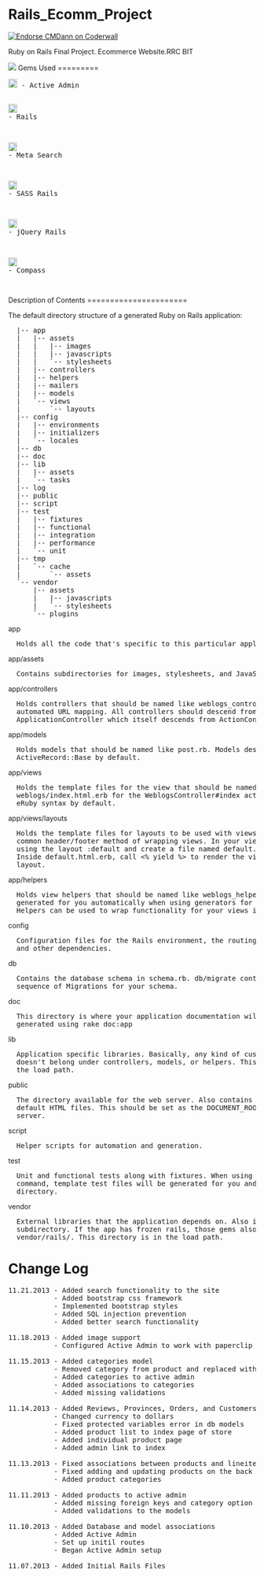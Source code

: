 Rails_Ecomm_Project
===================
<a href="https://coderwall.com/cmdann"><img alt="Endorse CMDann on Coderwall" src="https://api.coderwall.com/cmdann/endorsecount.png" /></a>

<p>Ruby on Rails Final Project. Ecommerce Website.RRC BIT</p>

<img src="http://www.rrc.mb.ca/images/new_home_page_images/rrc_logo.png">
Gems Used
=========
<pre>
<a href="http://badge.fury.io/rb/activeadmin"><img src="https://badge.fury.io/rb/activeadmin@2x.png" alt="Gem Version" height="18"></a> - Active Admin

<a href="http://badge.fury.io/rb/rails"><img src="https://badge.fury.io/rb/rails@2x.png" alt="Gem Version" height="18"></a> - Rails

<a href="http://badge.fury.io/rb/meta_search"><img src="https://badge.fury.io/rb/meta_search@2x.png" alt="Gem Version" height="18"></a> - Meta Search

<a href="http://badge.fury.io/rb/sass-rails"><img src="https://badge.fury.io/rb/sass-rails@2x.png" alt="Gem Version" height="18"></a> - SASS Rails

<a href="http://badge.fury.io/rb/jquery-rails"><img src="https://badge.fury.io/rb/jquery-rails@2x.png" alt="Gem Version" height="18"></a> - jQuery Rails

<a href="http://badge.fury.io/rb/compass"><img src="https://badge.fury.io/rb/compass@2x.png" alt="Gem Version" height="18"></a> - Compass

</pre>
Description of Contents
======================

The default directory structure of a generated Ruby on Rails application:
<pre>
  |-- app
  |   |-- assets
  |   |   |-- images
  |   |   |-- javascripts
  |   |   `-- stylesheets
  |   |-- controllers
  |   |-- helpers
  |   |-- mailers
  |   |-- models
  |   `-- views
  |       `-- layouts
  |-- config
  |   |-- environments
  |   |-- initializers
  |   `-- locales
  |-- db
  |-- doc
  |-- lib
  |   |-- assets
  |   `-- tasks
  |-- log
  |-- public
  |-- script
  |-- test
  |   |-- fixtures
  |   |-- functional
  |   |-- integration
  |   |-- performance
  |   `-- unit
  |-- tmp
  |   `-- cache
  |       `-- assets
  `-- vendor
      |-- assets
      |   |-- javascripts
      |   `-- stylesheets
      `-- plugins
</pre>
app
<pre>
  Holds all the code that's specific to this particular application.
</pre>

app/assets
<pre>
  Contains subdirectories for images, stylesheets, and JavaScript files.
</pre>

app/controllers
<pre>
  Holds controllers that should be named like weblogs_controller.rb for
  automated URL mapping. All controllers should descend from
  ApplicationController which itself descends from ActionController::Base.
</pre>

app/models
<pre>
  Holds models that should be named like post.rb. Models descend from
  ActiveRecord::Base by default.
</pre>

app/views
<pre>
  Holds the template files for the view that should be named like
  weblogs/index.html.erb for the WeblogsController#index action. All views use
  eRuby syntax by default.
</pre>

app/views/layouts
<pre>
  Holds the template files for layouts to be used with views. This models the
  common header/footer method of wrapping views. In your views, define a layout
  using the <tt>layout :default</tt> and create a file named default.html.erb.
  Inside default.html.erb, call <% yield %> to render the view using this
  layout.
</pre>

app/helpers
<pre>
  Holds view helpers that should be named like weblogs_helper.rb. These are
  generated for you automatically when using generators for controllers.
  Helpers can be used to wrap functionality for your views into methods.
</pre>

config
<pre>
  Configuration files for the Rails environment, the routing map, the database,
  and other dependencies.
</pre>

db
<pre>
  Contains the database schema in schema.rb. db/migrate contains all the
  sequence of Migrations for your schema.
</pre>

doc
<pre>
  This directory is where your application documentation will be stored when
  generated using <tt>rake doc:app</tt>
</pre>

lib
<pre>
  Application specific libraries. Basically, any kind of custom code that
  doesn't belong under controllers, models, or helpers. This directory is in
  the load path.
</pre>

public
<pre>
  The directory available for the web server. Also contains the dispatchers and the
  default HTML files. This should be set as the DOCUMENT_ROOT of your web
  server.
</pre>

script
<pre>
  Helper scripts for automation and generation.
</pre>

test
<pre>
  Unit and functional tests along with fixtures. When using the rails generate
  command, template test files will be generated for you and placed in this
  directory.
</pre>

vendor
<pre>
  External libraries that the application depends on. Also includes the plugins
  subdirectory. If the app has frozen rails, those gems also go here, under
  vendor/rails/. This directory is in the load path.
</pre>  

Change Log
==========
<pre>
11.21.2013 - Added search functionality to the site
           - Added bootstrap css framework
           - Implemented bootstrap styles
           - Added SQL injection prevention
           - Added better search functionality

11.18.2013 - Added image support
           - Configured Active Admin to work with paperclip

11.15.2013 - Added categories model
           - Removed category from product and replaced with category_id
           - Added categories to active admin
           - Added associations to categories
           - Added missing validations
           
11.14.2013 - Added Reviews, Provinces, Orders, and Customers to admin panel.
           - Changed currency to dollars
           - Fixed protected variables error in db models
           - Added product list to index page of store
           - Added individual product page
           - Added admin link to index
           
11.13.2013 - Fixed associations between products and lineitems
           - Fixed adding and updating products on the back end of the site
           - Added product categories
           
11.11.2013 - Added products to active admin
           - Added missing foreign keys and category option to products
           - Added validations to the models

11.10.2013 - Added Database and model associations
           - Added Active Admin
           - Set up initil routes
           - Began Active Admin setup
           
11.07.2013 - Added Initial Rails Files
</pre>

